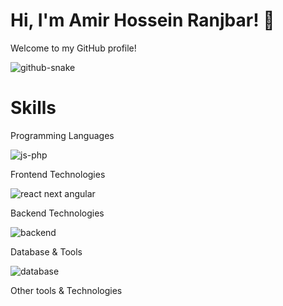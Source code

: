 # Hi, I'm Amir Hossein Ranjbar! 👋
Welcome to my GitHub profile!

![github-snake](https://github.com/webkoob/hooks/assets/118796154/e47fc330-c9a6-4868-b015-2a451f3f6439)

# Skills
Programming Languages

![js-php](https://github.com/webkoob/bahoshan-vite/assets/118796154/d763adee-6a98-4b6e-9232-86d5f3b3de55)

Frontend Technologies

![react next angular](https://github.com/webkoob/webkoob/assets/118796154/f84ddd95-4a13-456a-bb31-45ce3386722c)

Backend Technologies

![backend](https://github.com/webkoob/bahoshan-vite/assets/118796154/6bb442be-760b-4fbc-821a-c6f628d334c5)

Database & Tools

![database](https://github.com/webkoob/bahoshan-vite/assets/118796154/530f03fe-ba63-4bca-bfb4-c3115395e5ac)

Other tools & Technologies

